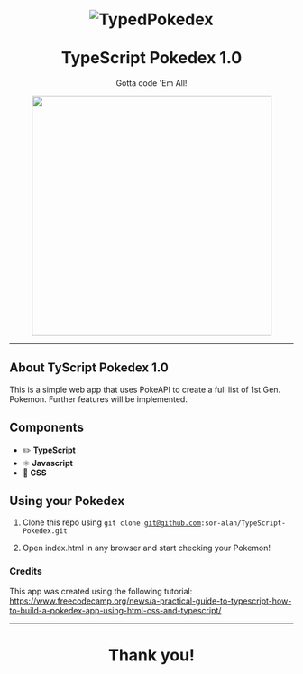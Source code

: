 <h1 align="center">
<br>
  <img src="https://i.imgur.com/yzoh7QT.jpg" alt="TypedPokedex">
<br>
<br>
TypeScript Pokedex 1.0
</h1>

<p align="center">Gotta code 'Em All!</p>


<div align="center">
  <img src="https://media.giphy.com/media/LnjOWk4RT4PYbaNjMz/giphy.gif" height="425">
</div>

<hr />

## About TyScript Pokedex 1.0
This is a simple web app that uses PokeAPI to create a full list of 1st Gen. Pokemon. Further features will be implemented.

## Components

- ✏️ **TypeScript**
- ⚛️ **Javascript**
- 📂  **CSS**

## Using your Pokedex
1. Clone this repo using <code>git clone git@github.com:sor-alan/TypeScript-Pokedex.git</code>

2. Open index.html in any browser and start checking your Pokemon!


### Credits
This app was created using the following tutorial:
https://www.freecodecamp.org/news/a-practical-guide-to-typescript-how-to-build-a-pokedex-app-using-html-css-and-typescript/
<hr />
<h1 align="center">
Thank you!
</h1>
